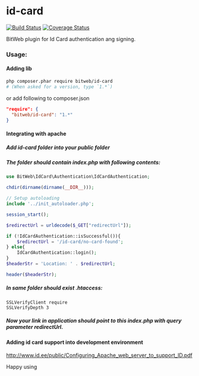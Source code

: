 id-card
=======
[![Build Status](https://travis-ci.org/BitWeb/id-card.png?branch=master)](https://travis-ci.org/BitWeb/id-card)
[![Coverage Status](https://coveralls.io/repos/BitWeb/id-card/badge.png)](https://coveralls.io/r/BitWeb/id-card)

BitWeb plugin for Id Card authentication ang signing.

### Usage:

#### Adding lib
```sh
php composer.phar require bitweb/id-card
# (When asked for a version, type `1.*`)
```

or add following to composer.json

```json
"require": {
  "bitweb/id-card": "1.*"
}
```

#### Integrating with apache

##### Add id-card folder into your public folder
##### The folder should contain index.php with following contents:
```php
use BitWeb\IdCard\Authentication\IdCardAuthentication;

chdir(dirname(dirname(__DIR__)));

// Setup autoloading
include '../init_autoloader.php';

session_start();

$redirectUrl = urldecode($_GET["redirectUrl"]);

if (!IdCardAuthentication::isSuccessful()){
    $redirectUrl = '/id-card/no-card-found';
} else{
    IdCardAuthentication::login();
}
$headerStr = 'Location: ' . $redirectUrl;

header($headerStr);
```
##### In same folder should exist .htaccess:
```
SSLVerifyClient require
SSLVerifyDepth 3
```
##### Now your link in application should point to this index.php with query parameter redirectUrl.


#### Adding id card support into development environment
http://www.id.ee/public/Configuring_Apache_web_server_to_support_ID.pdf

Happy using
